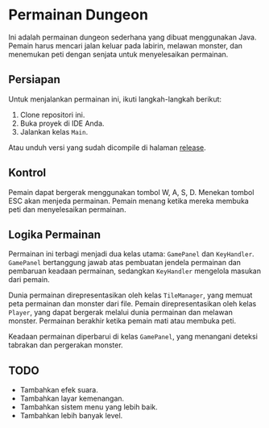 # Permainan Dungeon

Ini adalah permainan dungeon sederhana yang dibuat menggunakan Java. Pemain harus mencari jalan keluar pada labirin, melawan monster, dan menemukan peti dengan senjata untuk menyelesaikan permainan.

## Persiapan

Untuk menjalankan permainan ini, ikuti langkah-langkah berikut:

1. Clone repositori ini.
2. Buka proyek di IDE Anda.
3. Jalankan kelas `Main`.

Atau unduh versi yang sudah dicompile di halaman [release](https://github.com/nurazizUGM/UAS_PraktikumPBO/releases).

## Kontrol

Pemain dapat bergerak menggunakan tombol W, A, S, D. Menekan tombol ESC akan menjeda permainan. Pemain menang ketika mereka membuka peti dan menyelesaikan permainan.

## Logika Permainan

Permainan ini terbagi menjadi dua kelas utama: `GamePanel` dan `KeyHandler`. `GamePanel` bertanggung jawab atas pembuatan jendela permainan dan pembaruan keadaan permainan, sedangkan `KeyHandler` mengelola masukan dari pemain.

Dunia permainan direpresentasikan oleh kelas `TileManager`, yang memuat peta permainan dan monster dari file. Pemain direpresentasikan oleh kelas `Player`, yang dapat bergerak melalui dunia permainan dan melawan monster. Permainan berakhir ketika pemain mati atau membuka peti.

Keadaan permainan diperbarui di kelas `GamePanel`, yang menangani deteksi tabrakan dan pergerakan monster.

## TODO

-   Tambahkan efek suara.
-   Tambahkan layar kemenangan.
-   Tambahkan sistem menu yang lebih baik.
-   Tambahkan lebih banyak level.
